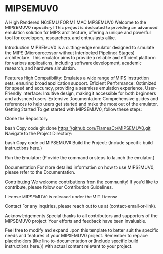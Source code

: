 # MIPSEMUV0
A High Rendered N64EMU FOR M1 MAC 
MIPSEMUV0
Welcome to the MIPSEMUV0 repository! This project is dedicated to providing an advanced emulation solution for MIPS architecture, offering a unique and powerful tool for developers, researchers, and enthusiasts alike.

Introduction
MIPSEMUV0 is a cutting-edge emulator designed to simulate the MIPS (Microprocessor without Interlocked Pipelined Stages) architecture. This emulator aims to provide a reliable and efficient platform for various applications, including software development, academic research, and hardware simulation.

Features
High Compatibility: Emulates a wide range of MIPS instruction sets, ensuring broad application support.
Efficient Performance: Optimized for speed and accuracy, providing a seamless emulation experience.
User-Friendly Interface: Intuitive design, making it accessible for both beginners and advanced users.
Extensive Documentation: Comprehensive guides and references to help users get started and make the most out of the emulator.
Getting Started
To get started with MIPSEMUV0, follow these steps:

Clone the Repository:

bash
Copy code
git clone https://github.com/FlamesCo/MIPSEMUV0.git
Navigate to the Project Directory:

bash
Copy code
cd MIPSEMUV0
Build the Project:
(Include specific build instructions here.)

Run the Emulator:
(Provide the command or steps to launch the emulator.)

Documentation
For more detailed information on how to use MIPSEMUV0, please refer to the Documentation.

Contributing
We welcome contributions from the community! If you'd like to contribute, please follow our Contribution Guidelines.

License
MIPSEMUV0 is released under the MIT License.

Contact
For any inquiries, please reach out to us at (contact-email-or-link).

Acknowledgements
Special thanks to all contributors and supporters of the MIPSEMUV0 project. Your efforts and feedback have been invaluable.

Feel free to modify and expand upon this template to better suit the specific needs and features of your MIPSEMUV0 project. Remember to replace placeholders (like link-to-documentation or (Include specific build instructions here.)) with actual content relevant to your project.
